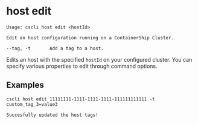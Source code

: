 # host edit

```
Usage: cscli host edit <hostId>

Edit an host configuration running on a ContainerShip Cluster.

--tag, -t       Add a tag to a host.

```

Edits an host with the specified `hostId` on your configured cluster. You can specify various properties to edit through command options.

## Examples

```
cscli host edit 11111111-1111-1111-1111-111111111111 -t custom_tag_3=value3

Succesfully updated the host tags!
```

## 



